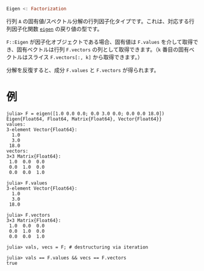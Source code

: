 ```julia
Eigen <: Factorization
```

行列 `A` の固有値/スペクトル分解の行列因子化タイプです。これは、対応する行列因子化関数 [`eigen`](@ref) の戻り値の型です。

`F::Eigen` が因子化オブジェクトである場合、固有値は `F.values` を介して取得でき、固有ベクトルは行列 `F.vectors` の列として取得できます。（`k` 番目の固有ベクトルはスライス `F.vectors[:, k]` から取得できます。）

分解を反復すると、成分 `F.values` と `F.vectors` が得られます。

# 例

```jldoctest
julia> F = eigen([1.0 0.0 0.0; 0.0 3.0 0.0; 0.0 0.0 18.0])
Eigen{Float64, Float64, Matrix{Float64}, Vector{Float64}}
values:
3-element Vector{Float64}:
  1.0
  3.0
 18.0
vectors:
3×3 Matrix{Float64}:
 1.0  0.0  0.0
 0.0  1.0  0.0
 0.0  0.0  1.0

julia> F.values
3-element Vector{Float64}:
  1.0
  3.0
 18.0

julia> F.vectors
3×3 Matrix{Float64}:
 1.0  0.0  0.0
 0.0  1.0  0.0
 0.0  0.0  1.0

julia> vals, vecs = F; # destructuring via iteration

julia> vals == F.values && vecs == F.vectors
true
```
